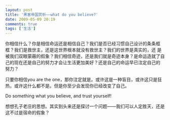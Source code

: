 ```yaml
---
layout: post
title: '黑客帝国赏析——what do you believe?'
date: 2009-05-09 20:19
comments: true
tags: ['生活']
---
```


你相信什么？你是相信命运还是相信自己？我们是否已经习惯自己设计的条条框框？我们是救世主，还是这世界根本就没有救世主？我们的世界是真实的，还
是被我们双眼蒙蔽的假象？我们相信奇迹，还是我们就是奇迹本身？是命运造就了自己的现在还是自己的努力才会让生活更加美好？还是自己的命运早已注定自己的 努力？

只要你相信you are the one，那你注定就是。或许这是一种盲目，或许这只是狂热，或许这什么都不是。但是你至少会发现你已经改变了自己。

Do something what you believe, and trust yourself!

想想孔子老庄的思想。其实到头来还是探讨一个问题——我们可以人定胜天，还是这不过是宿命的假象？

